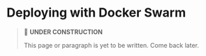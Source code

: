 # Deploying with Docker Swarm

> 🚧 **UNDER CONSTRUCTION**
>
> This page or paragraph is yet to be written. Come back later.
